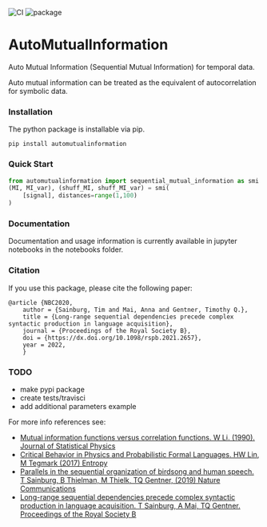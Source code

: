 ![CI](https://github.com/timsainb/automutualinformation/actions/workflows/python-package.yml/badge.svg)
![package](https://github.com/timsainb/automutualinformation/actions/workflows/python-package.yml/badge.svg)


AutoMutualInformation
==============================

Auto Mutual Information (Sequential Mutual Information) for temporal data. 

Auto mutual information can be treated as the equivalent of autocorrelation for symbolic data.

### Installation

The python package is installable via pip. 

`pip install automutualinformation`

### Quick Start

```python
from automutualinformation import sequential_mutual_information as smi
(MI, MI_var), (shuff_MI, shuff_MI_var) = smi(
    [signal], distances=range(1,100)
)
```

### Documentation

Documentation and usage information is currently available in jupyter notebooks in the notebooks folder. 

### Citation

If you use this package, please cite the following paper:

```
@article {NBC2020,
    author = {Sainburg, Tim and Mai, Anna and Gentner, Timothy Q.},
    title = {Long-range sequential dependencies precede complex syntactic production in language acquisition},
    journal = {Proceedings of the Royal Society B},
    doi = {https://dx.doi.org/10.1098/rspb.2021.2657},
    year = 2022,
    }
```

### TODO

- make pypi package
- create tests/travisci
- add additional parameters example


For more info references see:

- [Mutual information functions versus correlation functions. W Li. (1990). Journal of Statistical Physics](https://doi.org/10.1007/BF01025996)
- [Critical Behavior in Physics and Probabilistic Formal Languages. HW Lin, M Tegmark (2017) Entropy](https://doi.org/10.3390/e19070299)
- [Parallels in the sequential organization of birdsong and human speech. T Sainburg, B Thielman, M Thielk, TQ Gentner, (2019) Nature Communications](https://doi.org/10.1038/s41467-019-11605-y)
- [Long-range sequential dependencies precede complex syntactic production in language acquisition. T Sainburg, A Mai, TQ Gentner. Proceedings of the Royal Society B](https://dx.doi.org/10.1098/rspb.2021.2657)
